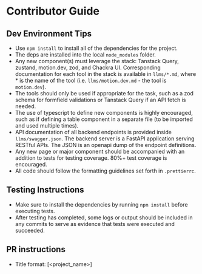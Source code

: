 # Contributor Guide

## Dev Environment Tips
- Use `npm install` to install all of the dependencies for the project.
- The deps are installed into the local `node_modules` folder.
- Any new component(s) must leverage the stack: Tanstack Query, zustand, motion.dev, zod, and Chackra UI. Corresponding documentation for each tool in the stack is available in `llms/*.md`, where * is the name of the tool (i.e. `llms/motion.dev.md` - the tool is `motion.dev`).
- The tools should only be used if appropriate for the task, such as a zod schema for formfield validations or Tanstack Query if an API fetch is needed.
- The use of typescript to define new components is highly encouraged, such as if defining a table component in a separate file (to be imported and used multiple times).
- API documentation of all backend endpoints is provided inside `llms/swagger.json`. The backend server is a FastAPI application serving RESTful APIs. The JSON is an openapi dump of the endpoint definitions.
- Any new page or major component should be accompanied with an addition to tests for testing coverage. 80%+ test coverage is encouraged.
- All code should follow the formatting guidelines set forth in `.prettierrc`.

## Testing Instructions
- Make sure to install the dependencies by running `npm install` before executing tests.
- After testing has completed, some logs or output should be included in any commits to serve as evidence that tests were executed and succeeded.

## PR instructions
- Title format: [<project_name>] <Title>
- If possible, try to include some logs or output from test execution in the PR, to demonstrate successful test execution.
